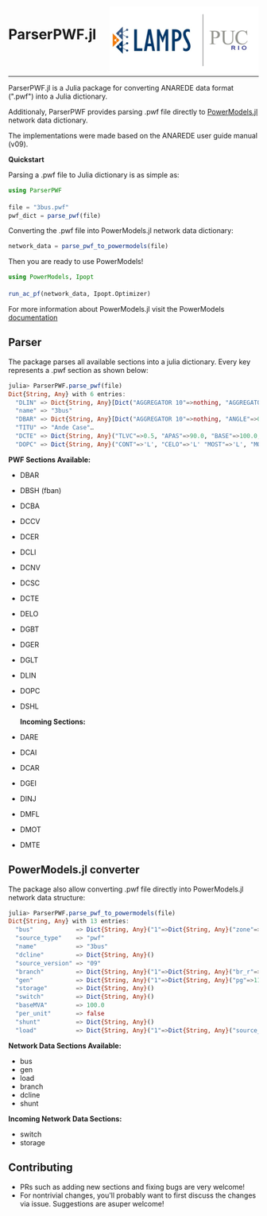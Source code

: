 <img src="docs/src/assets/lampspucpptreduced.png" align="right" width=300>
<h1>ParserPWF.jl</h1>

<br>
<br>

---

ParserPWF.jl is a Julia package for converting ANAREDE data format (".pwf") into a Julia dictionary.

Additionaly, ParserPWF provides parsing .pwf file directly to [PowerModels.jl](https://github.com/lanl-ansi/PowerModels.jl) network data dictionary.

The implementations were made based on the ANAREDE user guide manual (v09).

**Quickstart**

Parsing a .pwf file to Julia dictionary is as simple as:

```julia
using ParserPWF

file = "3bus.pwf"
pwf_dict = parse_pwf(file)
```

Converting the .pwf file into PowerModels.jl network data dictionary:

```julia
network_data = parse_pwf_to_powermodels(file)
```

Then you are ready to use PowerModels!

```julia
using PowerModels, Ipopt

run_ac_pf(network_data, Ipopt.Optimizer)
```

For more information about PowerModels.jl visit the PowerModels [documentation](https://lanl-ansi.github.io/PowerModels.jl/stable/)

## Parser

The package parses all available sections into a julia dictionary. Every key represents a .pwf section as shown below:

```julia
julia> ParserPWF.parse_pwf(file)
Dict{String, Any} with 6 entries:
  "DLIN" => Dict{String, Any}[Dict("AGGREGATOR 10"=>nothing, "AGGREGATOR 5"=>nothing, "AGGR"…
  "name" => "3bus"
  "DBAR" => Dict{String, Any}[Dict("AGGREGATOR 10"=>nothing, "ANGLE"=>0.0, "MINIMUM REACTIV"…
  "TITU" => "Ande Case"…
  "DCTE" => Dict{String, Any}("TLVC"=>0.5, "APAS"=>90.0, "BASE"=>100.0, "STIR"=>1.0, "CPAR"…
  "DOPC" => Dict{String, Any}("CONT"=>'L', "CELO"=>'L' "MOST"=>'L', "MOSF"=>'L', "RCVG"=>'…
```

**PWF Sections Available:**

- DBAR
- DBSH (fban)
- DCBA
- DCCV
- DCER
- DCLI
- DCNV
- DCSC
- DCTE
- DELO
- DGBT
- DGER
- DGLT
- DLIN
- DOPC
- DSHL

  **Incoming Sections:**

- DARE
- DCAI
- DCAR
- DGEI
- DINJ
- DMFL
- DMOT
- DMTE

## PowerModels.jl converter

The package also allow converting .pwf file directly into PowerModels.jl network data structure:

```julia
julia> ParserPWF.parse_pwf_to_powermodels(file)
Dict{String, Any} with 13 entries:
  "bus"            => Dict{String, Any}("1"=>Dict{String, Any}("zone"=>1, "bus_i"=>1, "bus_"…
  "source_type"    => "pwf"
  "name"           => "3bus"
  "dcline"         => Dict{String, Any}()
  "source_version" => "09"
  "branch"         => Dict{String, Any}("1"=>Dict{String, Any}("br_r"=>0.181, "shift"=>-0.0…
  "gen"            => Dict{String, Any}("1"=>Dict{String, Any}("pg"=>11.52, "model"=>2, "sh"…
  "storage"        => Dict{String, Any}()
  "switch"         => Dict{String, Any}()
  "baseMVA"        => 100.0
  "per_unit"       => false
  "shunt"          => Dict{String, Any}()
  "load"           => Dict{String, Any}("1"=>Dict{String, Any}("source_id"=>Any["load", 3, …
```

**Network Data Sections Available:**

- bus
- gen
- load
- branch
- dcline
- shunt

**Incoming Network Data Sections:**

- switch
- storage

## Contributing

- PRs such as adding new sections and fixing bugs are very welcome!
- For nontrivial changes, you'll probably want to first discuss the changes via issue. Suggestions are asuper welcome!
